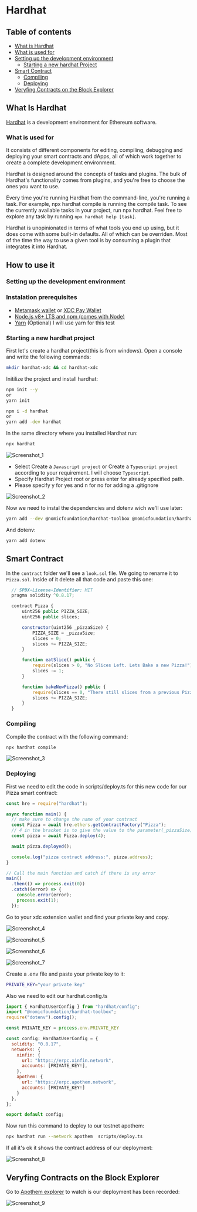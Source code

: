 # Hardhat

## Table of contents

- [What is Hardhat](#-what-is-hardhat)
- [What is used for](#-what-is-used-for)
- [Setting up the development environment](#-setting-up-the-development-environment)
  - [Starting a new hardhat Project](###-starting-a-new-hardhat-project)
- [Smart Contract](##-smart-contract)
  - [Compiling](###-compiling)
  - [Deploying](###-deploying)
- [Veryfing Contracts on the Block Explorer](#-veryfing-contracts-on-the-block-explorer)

## What Is Hardhat
[Hardhat](https://hardhat.org/) is a development environment for Ethereum software. 

### What is used for
It consists of different components for editing, compiling, debugging and deploying your smart contracts and dApps, all of which work together to create a complete development environment.

Hardhat is designed around the concepts of tasks and plugins. The bulk of Hardhat's functionality comes from plugins, and you're free to choose the ones you want to use.

Every time you're running Hardhat from the command-line, you're running a task. For example, npx hardhat compile is running the compile task. To see the currently available tasks in your project, run npx hardhat. Feel free to explore any task by running `npx hardhat help [task]`.

Hardhat is unopinionated in terms of what tools you end up using, but it does come with some built-in defaults. All of which can be overriden. Most of the time the way to use a given tool is by consuming a plugin that integrates it into Hardhat.

## How to use it

### Setting up the development environment
 
 ### Instalation prerequisites
  - [Metamask wallet](https://chrome.google.com/webstore/detail/metamask/nkbihfbeogaeaoehlefnkodbefgpgknn?hl=en) or [XDC Pay Wallet](https://chrome.google.com/webstore/detail/xdcpay/bocpokimicclpaiekenaeelehdjllofo)
  - [Node.js v8+ LTS and npm (comes with Node)](https://nodejs.org/en/)
  - [Yarn](https://yarnpkg.com/) (Optional) I will use yarn for this test

 ### Starting a new hardhat project
 
 First let's create a hardhat project(this is from windows). Open a console and write the following commands: 
 
 ```bash
 mkdir hardhat-xdc && cd hardhat-xdc
 ```
 
 Initilize the project and install hardhat: 
 
 ```bash
 npm init --y
 or
 yarn init 
 ```
 
 ```bash
 npm i -d hardhat
 or 
 yarn add -dev hardhat
 ```
 
 In the same directory where you installed Hardhat run:
 ```bash
 npx hardhat
 ```
 ![Screenshot_1](https://user-images.githubusercontent.com/34518489/195737738-69980bf9-e35d-436a-aaf7-dbe50cd9c50f.png)
 
 - Select Create a `Javascript project` or Create a `Typescript project` according to your requirement. I will choose `Typescript`.
 - Specify Hardhat Project root or press enter for already specified path.
 - Please specify y for yes and n for no for adding a .gitignore


 ![Screenshot_2](https://user-images.githubusercontent.com/34518489/195737938-8fc941b2-ce63-40ed-b5bf-a2f5dc90f2ee.png)
 
 Now we need to instal the dependencies and dotenv wich we'll use later:
 
 ```bash
 yarn add --dev @nomicfoundation/hardhat-toolbox @nomicfoundation/hardhat-network-helpers @nomicfoundation/hardhat-chai-matchers @nomiclabs/hardhat-ethers @nomiclabs/hardhat-etherscan chai ethers hardhat-gas-reporter solidity-coverage @typechain/hardhat typechain @typechain/ethers-v5 @ethersproject/abi @ethersproject/providers 
 ```
 
 And dotenv: 
 
 ```bash
 yarn add dotenv
 ```
## Smart Contract 

In the `contract` folder we'll see a `look.sol` file. We going to rename it to `Pizza.sol`. Inside of it delete all that code and paste this one: 

```jsx
  // SPDX-License-Identifier: MIT
  pragma solidity ^0.8.17;

  contract Pizza {
      uint256 public PIZZA_SIZE;
      uint256 public slices;

      constructor(uint256 _pizzaSize) {
          PIZZA_SIZE = _pizzaSize;
          slices = 0;
          slices += PIZZA_SIZE;
      }

      function eatSlice() public {
          require(slices > 0, "No Slices Left. Lets Bake a new Pizza!");
          slices -= 1;
      }

      function bakeNewPizza() public {
          require(slices == 0, "There still slices from a previous Pizza!");
          slices += PIZZA_SIZE;
      }
  }
```

### Compiling

Compile the contract with the following command: 

```bash
npx hardhat compile
```
![Screenshot_3](https://user-images.githubusercontent.com/34518489/195739220-b58d18b6-fdd7-4a3c-970d-a39add7d3b11.png)


### Deploying

First we need to edit the code in scripts/deploy.ts for this new code for our Pizza smart contract: 

```jsx
const hre = require("hardhat");

async function main() {
  // make sure to change the name of your contract
  const Pizza = await hre.ethers.getContractFactory("Pizza");
  // 4 in the bracket is to give the value to the parameter(_pizzaSize) in the constructor of the smart contract contract.
  const pizza = await Pizza.deploy(4);

  await pizza.deployed();

  console.log("pizza contract address:", pizza.address);
}

// Call the main function and catch if there is any error
main()
  .then(() => process.exit(0))
  .catch((error) => {
    console.error(error);
    process.exit(1);
  });
```
Go to your xdc extension wallet and find your private key and copy.

![Screenshot_4](https://user-images.githubusercontent.com/34518489/195740141-afdfcd22-d729-484e-9c19-c3cbd982b249.png)

![Screenshot_5](https://user-images.githubusercontent.com/34518489/195740218-11492c27-c348-47c1-a8fb-ed6b8fe2609b.png)

![Screenshot_6](https://user-images.githubusercontent.com/34518489/195740235-a43f256f-51eb-4bca-904a-889a9e04af8c.png)

![Screenshot_7](https://user-images.githubusercontent.com/34518489/195740241-b772b705-ec2c-4a80-a39f-e29f17d96a34.png)


Create a .env file and paste your private key to it: 

```bash
PRIVATE_KEY="your private key"
```

Also we need to edit our hardhat.config.ts 

```jsx
import { HardhatUserConfig } from "hardhat/config";
import "@nomicfoundation/hardhat-toolbox";
require("dotenv").config();

const PRIVATE_KEY = process.env.PRIVATE_KEY

const config: HardhatUserConfig = {
  solidity: "0.8.17",
  networks: {
    xinfin: {
      url: "https://erpc.xinfin.network",
      accounts: [PRIVATE_KEY!],
    },
    apothem: {
      url: "https://erpc.apothem.network",
      accounts: [PRIVATE_KEY!]
    }
  },
};

export default config;

```

Now run this command to deploy to our testnet apothem: 

```bash
npx hardhat run --network apothem  scripts/deploy.ts 
``` 

If all it's ok it shows the contract address of our deployment:

![Screenshot_8](https://user-images.githubusercontent.com/34518489/195740595-0c7e805b-7967-4144-a275-cad88fff2ddd.png)

## Veryfing Contracts on the Block Explorer

Go to [Apothem explorer](https://explorer.apothem.network/) to watch is our deployment has been recorded: 

![Screenshot_9](https://user-images.githubusercontent.com/34518489/195740879-efe9cd3d-b1bc-4980-a4bd-ee546a53ce32.png)




 
